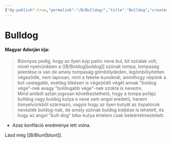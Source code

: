 ```yaml
---
{"dg-publish":true,"permalink":"/B/Bulldog/","title":"Bulldog","created":"2023-12-03T07:59","updated":"2024-10-24T22:21"}
---
```



# Bulldog

#### Magyar Adorján írja:  

> Bizonyos pedig, hogy az ilyen kúp palóc neve bul, bil szóalak volt, mivel nyelvünkben a [[B/Boldog\|boldog]] szónak tompa, tompaság jelentése is van de amely tompaság gömbölydeden, legömbölyítetten végeződik, nem laposan, mint a fekete-kunoknál, aminthogy népünk a bot vastagabb, esetleg tőkésen is végeződő végét annak "boldog vége"-nek avagy "boldogabb vége"-nek szokta is nevezni.  
> Mind amiből aztán jogosan következtethető, hogy a tompa pofájú bulldog vagy buldog kutya e neve sem angol eredetű, hanem ősnyelvünkből származó, vagyis hogy az ilyen kutyát az őspalócok nevezték boldog-nak, de amely szónak buldog kiejtése is lehetett, és hogy az angol "bull-dog" bika-kutya értelem csak beleértelmeztetett.  
- Azaz konfláció eredménye lett volna.  

Lásd még [[B/Blunt\|blunt]].  